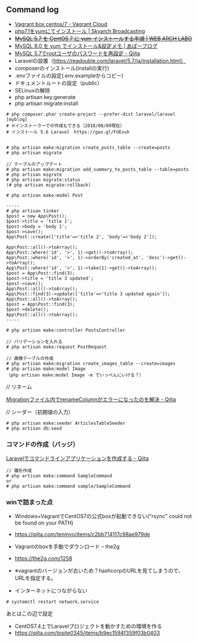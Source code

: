## Command log
- [Vagrant box centos/7 - Vagrant Cloud](https://goo.gl/EtS9oH)
- [php7.1をyumにてインストール | Skyarch Broadcasting](https://goo.gl/wvRpG9)
- ~~[MySQL 5.7 を CentOS 7 に yum インストールする手順 | WEB ARCH LABO](https://goo.gl/ThF3Ng)~~
- [MySQL 8.0 を yum でインストール&設定メモ | あぱーブログ](https://blog.apar.jp/linux/9868/)
- [MySQL 5.7でrootユーザのパスワードを再設定 - Qiita](https://goo.gl/9AqW8A)
- Laravelの設置（https://readouble.com/laravel/5.7/ja/installation.html）
- composerのインストール(installの実行)
- .envファイルの設定(.env.exampleからコピー)
- ドキュメントルートの設定（public）
- SELinuxの解除
- php artisan key:generate
- php artisan migrate:install
```
# php composer.phar create-project --prefer-dist laravel/laravel [myblog]
# ※インストーラーでの作成もできる（2018/08/09現在）
# インストール 5.6 Laravel　https://goo.gl/FdEvuh


# php artisan make:migration create_posts_table --create=posts
# php artisan migrate

// テーブルのアップデート
# php artisan make:migration add_summary_to_posts_table --table=posts
# php artisan migrate
# php artisan migrate:status
(# php artisan migrate:rollback)

# php artisan make:model Post

-----
# php artisan tinker
$post = new App\Post();
$post->title = 'title 1';
$post->body = 'body 1';
$post->save();
App\Post::create(['title'=>'title 2', 'body'=>'body 2']);

App\Post::all()->toArray();
App\Post::where('id', '>', 1)->get()->toArray();
App\Post::where('id', '>', 1)->orderBy('created_at', 'desc')->get()->toArray();
App\Post::where('id', '>', 1)->take(1)->get()->toArray();
$post = App\Post::find(3);
$post->title = 'title 3 updated';
$post->save();
App\Post::all()->toArray();
App\Post::find(3)->update(['title'=>'title 3 updated again']);
App\Post::all()->toArray();
$post = App\Post::find(3);
$post->delete();
App\Post::all()->toArray();
-----

# php artisan make:controller PostsController

// バリデーションを入れる
# php artisan make:request PostRequest

// 画像テーブルの作成
# php artisan make:migration create_images_table --create=images
# php artisan make:model Image
（php artisan make:model Image -m でいっぺんにいける？）

```
// リネーム

[Migrationファイル内でrenameColumnがエラーになったのを解決 - Qiita](https://qiita.com/Frog_woman/items/d98b861a2033610798f7)

// シーダー（初期値の入力）
```
# php artisan make:seeder ArticlesTableSeeder
# php artisan db:seed
```

### コマンドの作成（バッジ）
[Laravelでコマンドラインアプリケーションを作成する - Qiita](https://goo.gl/VDkmH8)
```
// 雛形作成
# php artisan make:command SampleCommand
or
# php artisan make:command sample/SampleCommand
```

### winで詰まった点
- Windows+VagrantでCentOS7の公式boxが起動できない("rsync" could not be found on your PATH)
- https://qiita.com/tenmyo/items/c2bb714117c98ae979de

- Vagrantのboxを手動でダウンロード – the2g
- https://the2g.com/1258
- ※vagrantのバージョンが古いため？hashcorpのURLを見てしまうので、URLを指定する。

- インターネットにつながらない
```
# systemctl restart network.service
```
あとはこの辺で設定
- CentOS7.4上でLaravelプロジェクトを動かすための環境を作る
 - https://qiita.com/tosite0345/items/b9ec1594f359f03b0403
